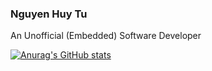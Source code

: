 ### Nguyen Huy Tu
An Unofficial (Embedded) Software Developer

[![Anurag's GitHub stats](https://github-readme-stats.vercel.app/api?username=renadayne)](https://github.com/anuraghazra/github-readme-stats)

